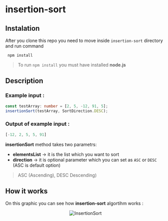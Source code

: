 # insertion-sort

## Instalation
After you clone this repo you need to move inside ```insertion-sort``` directory and run command

``` npm install```

> To run ```npm install``` you must have installed **node.js**

## Description

### Example input :
```typescript
const testArray: number = [2, 5, -12, 91, 5];
insertionSort(testArray, SortDirection.DESC);
```
### Output of example input :
```typescript
[-12, 2, 5, 5, 91]
```

**insertionSort** method takes two parametrs:

 - **elementsList** -> it is the list which you want to sort
 - **direction** -> it is optional parameter which you can set as ```ASC``` or ```DESC``` (ASC is default option)

 > ASC (Ascending), DESC Descending)

## How it works
On this graphic you can see how **insertion-sort** algortihm works :
<p align="center">
  <img src="https://i.stack.imgur.com/hIlN4.png?raw=true" alt="InsertionSort"/>
</p>
